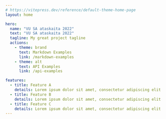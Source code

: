 ```yaml
---
# https://vitepress.dev/reference/default-theme-home-page
layout: home

hero:
  name: "VU SA ataskaita 2022"
  text: "VU SA ataskaita 2022"
  tagline: My great project tagline
  actions:
    - theme: brand
      text: Markdown Examples
      link: /markdown-examples
    - theme: alt
      text: API Examples
      link: /api-examples

features:
  - title: Feature A
    details: Lorem ipsum dolor sit amet, consectetur adipiscing elit
  - title: Feature B
    details: Lorem ipsum dolor sit amet, consectetur adipiscing elit
  - title: Feature C
    details: Lorem ipsum dolor sit amet, consectetur adipiscing elit
---
```

